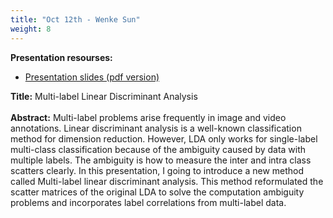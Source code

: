 ```yaml
---
title: "Oct 12th - Wenke Sun"
weight: 8
---
```


__Presentation resourses:__

- [Presentation slides (pdf version)](Presentation_Wenke_MultiLabel_LDA.pdf)

__Title:__ Multi-label Linear Discriminant Analysis
</br>
</br>
__Abstract:__ Multi-label problems arise frequently in image and video annotations. Linear discriminant analysis is a well-known classification method for dimension reduction. However, LDA only works for single-label multi-class classification because of the ambiguity caused by data with multiple labels. The ambiguity is how to measure the inter and intra class scatters clearly. In this presentation, I going to introduce a new method called Multi-label linear discriminant analysis. This method reformulated the scatter matrices of the original LDA to solve the computation ambiguity problems and incorporates label correlations from multi-label data.